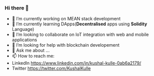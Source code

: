 ### Hi there 👋


<!-- **kushalkulle/kushalkulle** is a ✨ _special_ ✨ repository because its `README.md` (this file) appears on your GitHub profile. -->

<!-- Here are some ideas to get you started: -->

- 🔭 I’m currently working on MEAN stack development
- 🌱 I’m currently learning DApps(**Decentralised** apps using **Solidity** Language)
- 👯 I’m looking to collaborate on IoT integration with web and mobile applications
- 🤔 I’m looking for help with blockchain developement
- 💬 Ask me about ...
- 📫 How to reach me: 
- LinkedIn https://www.linkedin.com/in/kushal-kulle-0ab6a2179/
- Twitter https://twitter.com/KushalKulle


